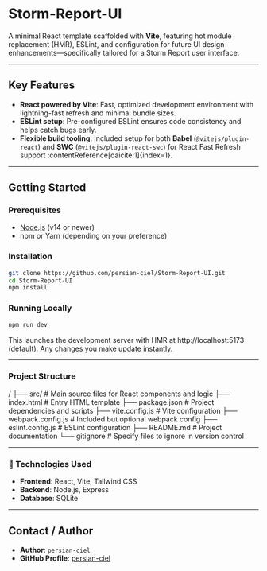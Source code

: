 # Storm-Report-UI

A minimal React template scaffolded with **Vite**, featuring hot module replacement (HMR), ESLint, and configuration for future UI design enhancements—specifically tailored for a Storm Report user interface.

---

## Key Features

- **React powered by Vite**: Fast, optimized development environment with lightning-fast refresh and minimal bundle sizes.
- **ESLint setup**: Pre-configured ESLint ensures code consistency and helps catch bugs early.
- **Flexible build tooling**: Included setup for both **Babel** (`@vitejs/plugin-react`) and **SWC** (`@vitejs/plugin-react-swc`) for React Fast Refresh support :contentReference[oaicite:1]{index=1}.

---

## Getting Started

### Prerequisites

- [Node.js](https://nodejs.org/) (v14 or newer)
- npm or Yarn (depending on your preference)

### Installation

```bash
git clone https://github.com/persian-ciel/Storm-Report-UI.git
cd Storm-Report-UI
npm install
```

### Running Locally

```bash
npm run dev
```

This launches the development server with HMR at http://localhost:5173 (default). Any changes you make update instantly.

---

### Project Structure

/
├── src/ # Main source files for React components and logic
├── index.html # Entry HTML template
├── package.json # Project dependencies and scripts
├── vite.config.js # Vite configuration
├── webpack.config.js # Included but optional webpack config
├── eslint.config.js # ESLint configuration
├── README.md # Project documentation
└── gitignore # Specify files to ignore in version control

---

### 🧰 Technologies Used

- **Frontend**: React, Vite, Tailwind CSS
- **Backend**: Node.js, Express
- **Database**: SQLite

---

## Contact / Author

- **Author**: `persian-ciel`
- **GitHub Profile**: [persian-ciel](https://github.com/persian-ciel)
